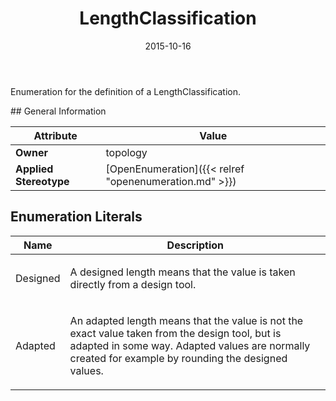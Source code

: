﻿---
title: LengthClassification
toc: false
type: specs
date: "2015-10-16"
draft: false
specification: VEC
version: 1.1.2
documentType: "Recommendation"
elementType: Class
classes:
  - LengthClassification
menu_name: vec-1.1.2
---
<p>Enumeration for the definition of a LengthClassification. </p>
## General Information

| Attribute               | Value |
|-------------------------|-------|
| **Owner**               | topology |
| **Applied Stereotype**  | [OpenEnumeration]({{< relref "openenumeration.md" >}})<br/>  |

## Enumeration Literals
| Name          | **Description** |
|---------------|-----------------|
| Designed | <p> A designed length means that the value is taken directly from a design tool.      </p> |
| Adapted | <p> An adapted length means that the value is not the exact value taken from the design tool, but is adapted in some way. Adapted values are normally created for example by rounding the designed values.      </p> |
